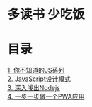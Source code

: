 # 多读书 少吃饭


# 目录

<a href='你不知道的JS系列/README.mdown'>1. 你不知道的JS系列</a></br>
<a href='JavaScript设计模式/README.md'>2. JavaScript设计模式</a></br>
<a href='深入浅出Nodejs/README.md'>3. 深入浅出Nodejs</a></br>
<a href='ProgressiveWebApps/README.md'>4. 一步一步做一个PWA应用</a></br>